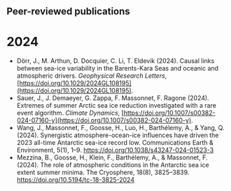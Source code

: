 ## Peer-reviewed publications

# 2024
- Dörr, J., M. Arthun, D. Docquier, C. Li, T. Eldevik (2024). Causal links between sea-ice variability in the Barents-Kara Seas and oceanic and atmospheric drivers. _Geophysical Research Letters_, [https://doi.org/10.1029/2024GL108195](https://doi.org/10.1029/2024GL108195).
- Sauer, J., J. Demaeyer, G. Zappa, F. Massonnet, F. Ragone (2024). Extremes of summer Arctic sea ice reduction investigated with a rare event algorithm. _Climate Dynamics_, [https://doi.org/10.1007/s00382-024-07160-y](https://doi.org/10.1007/s00382-024-07160-y).
- Wang, J., Massonnet, F., Goosse, H., Luo, H., Barthélemy, A., & Yang, Q. (2024). Synergistic atmosphere-ocean-ice influences have driven the 2023 all-time Antarctic sea-ice record low. Communications Earth & Environment, 5(1), 1–9. https://doi.org/10.1038/s43247-024-01523-3
- Mezzina, B., Goosse, H., Klein, F., Barthélemy, A., & Massonnet, F. (2024). The role of atmospheric conditions in the Antarctic sea ice extent summer minima. The Cryosphere, 18(8), 3825–3839. https://doi.org/10.5194/tc-18-3825-2024
